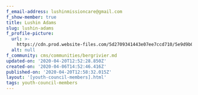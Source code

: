 ```yaml
---
f_email-address: lushinmissioncare@gmail.com
f_show-member: true
title: Lushin Adams
slug: lushin-adams
f_profile-picture:
  url: >-
    https://cdn.prod.website-files.com/5d2709341443e07ee7ccd710/5e9d9b09b54272dd5bc90ba2_IMG-20200313-WA0002.jpg
  alt: null
f_community: cms/communities/bergrivier.md
updated-on: '2020-04-20T12:52:28.850Z'
created-on: '2020-04-06T14:52:46.416Z'
published-on: '2020-04-20T12:58:32.015Z'
layout: '[youth-council-members].html'
tags: youth-council-members
---
```



